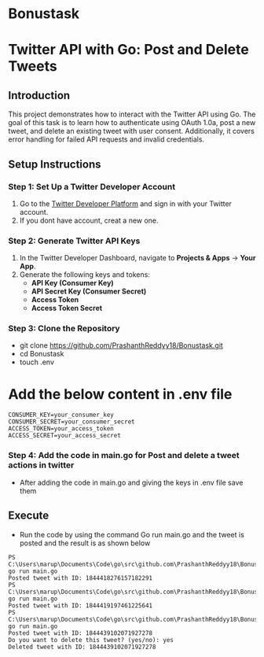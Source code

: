 # Bonustask

# Twitter API with Go: Post and Delete Tweets

## Introduction

This project demonstrates how to interact with the Twitter API using Go. The goal of this task  is to learn how to authenticate using OAuth 1.0a, post a new tweet, and delete an existing tweet with user consent. Additionally, it covers error handling for failed API requests and invalid credentials.



## Setup Instructions

### Step 1: Set Up a Twitter Developer Account

1. Go to the [Twitter Developer Platform](https://developer.twitter.com/) and sign in with your Twitter account.
2. If you dont have account, creat a new one.

### Step 2: Generate Twitter API Keys

1. In the Twitter Developer Dashboard, navigate to **Projects & Apps** → **Your App**.
2. Generate the following keys and tokens:
   - **API Key (Consumer Key)**
   - **API Secret Key (Consumer Secret)**
   - **Access Token**
   - **Access Token Secret**


### Step 3: Clone the Repository

* git clone https://github.com/PrashanthReddyy18/Bonustask.git
* cd Bonustask
* touch .env  

# Add the below content in .env file
```
CONSUMER_KEY=your_consumer_key
CONSUMER_SECRET=your_consumer_secret
ACCESS_TOKEN=your_access_token
ACCESS_SECRET=your_access_secret
```
### Step 4: Add the code in main.go for Post and delete a tweet actions in twitter

* After adding the code in main.go and giving the keys in .env file save them

## Execute
* Run the code by using the command Go run main.go and the tweet is posted and the result is as shown below


``` 
PS C:\Users\marup\Documents\Code\go\src\github.com\PrashanthReddyy18\Bonustask> go run main.go
Posted tweet with ID: 1844418276157182291
PS C:\Users\marup\Documents\Code\go\src\github.com\PrashanthReddyy18\Bonustask> go run main.go
Posted tweet with ID: 1844419197461225641
PS C:\Users\marup\Documents\Code\go\src\github.com\PrashanthReddyy18\Bonustask> go run main.go
Posted tweet with ID: 1844439102071927278
Do you want to delete this tweet? (yes/no): yes
Deleted tweet with ID: 1844439102071927278

